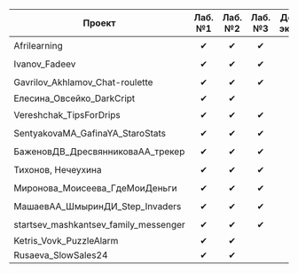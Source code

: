| Проект  | Лаб. №1 | Лаб. №2 | Лаб. №3 | Допуск к экзамену
|---------|:-------:|:-------:|:-------:|:-----------------:
|Afrilearning | ✔ | ✔ | ✔ | 👍 |
|Ivanov_Fadeev| ✔ | ✔ | ✔ | 👍 |
|Gavrilov_Akhlamov_Chat-roulette| ✔ | ✔ | ✔ | 👍 |
|Елесина_Овсейко_DarkCript| ✔ | ✔ |   |   |
|Vereshchak_TipsForDrips| ✔ | ✔ | ✔ | 👍 |
|SentyakovaMA_GafinaYA_StaroStats| ✔ | ✔ | ✔ | 👍 |
|БаженовДВ_ДресвянниковаАА_трекер| ✔ | ✔ | ✔ | 👍 |
|Тихонов, Нечеухина| ✔ | ✔ | ✔ | 👍 |
|Миронова_Моисеева_ГдеМоиДеньги| ✔ | ✔ | ✔ | 👍 |
|МашаевАА_ШмыринДИ_Step_Invaders| ✔ | ✔ | ✔ | 👍 |
|startsev_mashkantsev_family_messenger|✔ | ✔ | ✔ | 👍 |
|Ketris_Vovk_PuzzleAlarm| ✔ | ✔ |   |   |
|Rusaeva_SlowSales24| ✔ | ✔ |   |   |
